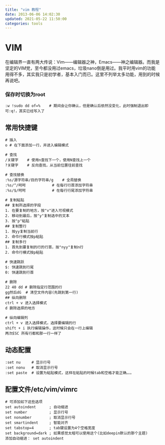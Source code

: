 ```yaml
---
title: "vim 教程"
date: 2013-06-06 14:02:30
updated: 2021-05-22 11:50:00
categories: tools
---
```

# VIM
在编辑界一直有两大传说：Vim——编辑器之神，Emacs——神之编辑器。而我是坚定的VIM党，至今都没用过emacs，垃圾nano倒是用过。我平时用vim的功能用得不多，其实我只是初学者，基本入门而已。这里不列举太多功能，用到的时候再说吧。

###  保存时切换为root

```shell
:w !sudo dd of=%	# 期间会让你确认，但是确认后依然没变化，此时强制退出即可:q!，其实已经写入了
```

## 常用快捷键

```shell
# 插入
o # 在下面添加一行，并进入编辑模式

# 查找
/关键字	# 使用n查找下一个，使用N查找上一个
?关键字	# 反向查找，从当前位置往前查找

# 查找替换
:%s/源字符串/目的字符串/g    # 全局替换
:%s/^/呵呵			# 在每行行首添加字符串
:%s/$/呵呵			# 在每行行尾添加字符串

# 复制粘贴
## 复制所选择的字段
1. 在要复制的地方，按"v"进入可视模式
2. 移动到最后，按"y"复制选中的文本
3. 按"p"粘贴
## 复制整行
1. 按yy复制当前行
2. 命令行模式按p粘贴
## 复制多行
1. 首先到要复制的行的行首，按"nyy"复制n行
2. 命令行模式按p粘贴

# 快速跳跃
$: 快速跳到行尾
0: 快速跳到行首

# 删除
22 40 dd # 删除指定行范围的行
gg然后dG  # 清空文件内容(先跳到第一行)
## 纵向删除
ctrl + v 进入选择模式
d 删除选择的地方

# 纵向编辑列
ctrl + v 进入选择模式，选择要编辑的行
shift + i 执行编辑操作，这时候只会在一行上编辑
两次ESC 所有行都和那一行一样了
```

## 动态配置

```shell
:set nu		# 显示行号
:set nonu	# 取消显示行号
:set paste	# 设置为粘贴模式，这样在粘贴的时候tab和空格才能正确。。。
```

## 配置文件/etc/vim/vimrc

```shell
# 可添加如下这些选项
set autoindent      ; 自动缩进
set number          ; 显示行号
set nonumber		; 取消显示行号
set smartindent     ; 智能对齐
set tabstop=4       ; tab键设置为4个空格宽度
set background=dark ; 如果感觉太暗可以使用这个(比如deepin默认的那个主题)
添加自动缩进： set autoindent
```
